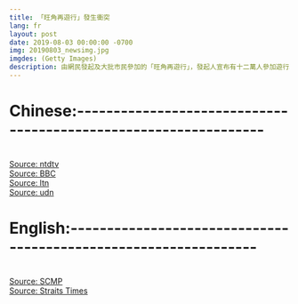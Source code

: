 ```yaml
---
title: 「旺角再遊行」發生衝突
lang: fr
layout: post
date: 2019-08-03 00:00:00 -0700
img: 20190803_newsimg.jpg
imgdes: (Getty Images)
description: 由網民發起及大批市民參加的「旺角再遊行」，發起人宣布有十二萬人參加遊行。遊行隊伍中途分成兩支，主線按警方批准路線行進。中途一批示威者向尖沙咀前進，晚間警民又發生衝突，防暴警察向示威者發射多枚催淚彈清場。
---
```



# Chinese:----------------------------------------------------------------
<br>[Source: ntdtv](https://www.ntdtv.com/b5/2019/08/02/a102636292.html)
<br>[Source: BBC](https://www.bbc.com/zhongwen/trad/chinese-news-49219057)
<br>[Source: ltn](https://news.ltn.com.tw/news/world/breakingnews/2873433)
<br>[Source: udn](https://udn.com/news/story/7331/3967824)

# English:----------------------------------------------------------------
<br>[Source: SCMP](https://www.scmp.com/news/hong-kong/politics/article/3021301/mong-kok-march-kicks-warnings-zero-tolerance-violence-pro)
<br>[Source: Straits Times](https://www.straitstimes.com/asia/east-asia/hong-kong-protests-planned-rally-in-mongkok-gets-green-light-more-marches-ahead)